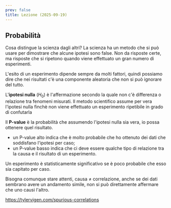 ```yaml
---
prev: false
title: Lezione (2025-09-19)
---
```


## Probabilità

Cosa distingue la scienza dagli altri? La scienza ha un metodo che si può usare
per dimostrare che alcune ipotesi sono false. Non da risposte certe, ma risposte
che si ripetono quando viene effettuato un gran numero di esperimenti.

L'esito di un esperimento dipende sempre da molti fattori, quindi possiamo dire
che nei risultati c'è una componente aleatoria che non si può ignorare del
tutto.

L'**ipotesi nulla** ($H_0$) è l'affermazione secondo la quale non c'è differenza
o relazione tra fenomeni misurati. Il metodo scientifico assume per vera
l'ipotesi nulla finchè non viene effettuato un esperimento ripetibile in grado
di confutarla

Il **P-value** è la probabilità che assumendo l'ipotesi nulla sia vera, io possa
ottenere quel risultato.

- un P-value alto indica che è molto probabile che ho ottenuto dei dati che
  soddisfano l'ipotesi per caso;
- un P-value basso indica che ci deve essere qualche tipo di relazione tra la
  causa e il risultato di un esperimento.

Un esperimento è statisticamente significativo se è poco probabile che esso sia
capitato per caso.

Bisogna comunque stare attenti, causa $\neq$ correlazione, anche se dei dati
sembrano avere un andamento simile, non si può direttamente affermare che uno
causi l'altro.

https://tylervigen.com/spurious-correlations
